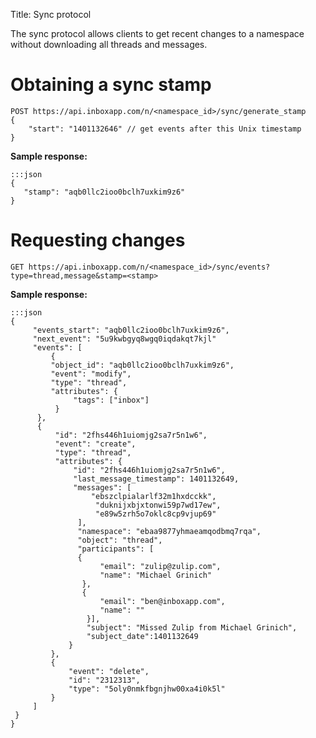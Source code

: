 Title: Sync protocol

The sync protocol allows clients to get recent changes to a namespace without
downloading all threads and messages.


# Obtaining a sync stamp

    POST https://api.inboxapp.com/n/<namespace_id>/sync/generate_stamp
    {
        "start": "1401132646" // get events after this Unix timestamp
    }

**Sample response:**
```
:::json
{
   "stamp": "aqb0llc2ioo0bclh7uxkim9z6"
}
```

# Requesting changes

    GET https://api.inboxapp.com/n/<namespace_id>/sync/events?type=thread,message&stamp=<stamp>

**Sample response:**
```
:::json
{
     "events_start": "aqb0llc2ioo0bclh7uxkim9z6",
     "next_event": "5u9kwbgyq8wgq0iqdakqt7kjl"
     "events": [
         {
         "object_id": "aqb0llc2ioo0bclh7uxkim9z6",
         "event": "modify",
         "type": "thread",
         "attributes": {
              "tags": ["inbox"]
          }
      },
      {
          "id": "2fhs446h1uiomjg2sa7r5n1w6",
          "event": "create",
          "type": "thread",
          "attributes": {
              "id": "2fhs446h1uiomjg2sa7r5n1w6",
              "last_message_timestamp": 1401132649,
              "messages": [
                  "ebszclpialarlf32m1hxdcckk",
                   "duknijxbjxtonwi59p7wd17ew",
                   "e89w5zrh5o7oklc8cp9vjup69"
               ],
               "namespace": "ebaa9877yhmaeamqodbmq7rqa",
               "object": "thread",
               "participants": [
               {
                    "email": "zulip@zulip.com",
                    "name": "Michael Grinich"
                },
                {
                    "email": "ben@inboxapp.com",
                    "name": ""
                 }],
                 "subject": "Missed Zulip from Michael Grinich",
                 "subject_date":1401132649
             }
         },
         {
             "event": "delete",
             "id": "2312313",
             "type": "5oly0nmkfbgnjhw00xa4i0k5l"
         }
     ]
 }
}
